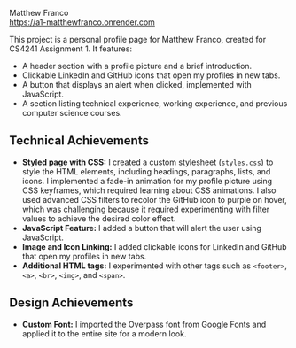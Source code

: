 Matthew Franco  
https://a1-matthewfranco.onrender.com

This project is a personal profile page for Matthew Franco, created for CS4241 Assignment 1. It features:

- A header section with a profile picture and a brief introduction.
- Clickable LinkedIn and GitHub icons that open my profiles in new tabs.
- A button that displays an alert when clicked, implemented with JavaScript.
- A section listing technical experience, working experience, and previous computer science courses.

## Technical Achievements

- **Styled page with CSS:** I created a custom stylesheet (`styles.css`) to style the HTML elements, including headings, paragraphs, lists, and icons. I implemented a fade-in animation for my profile picture using CSS keyframes, which required learning about CSS animations. I also used advanced CSS filters to recolor the GitHub icon to purple on hover, which was challenging because it required experimenting with filter values to achieve the desired color effect.
- **JavaScript Feature:** I added a button that will alert the user using JavaScript.
- **Image and Icon Linking:** I added clickable icons for LinkedIn and GitHub that open my profiles in new tabs.
- **Additional HTML tags:** I experimented with other tags such as `<footer>`, `<a>`, `<br>`, `<img>`, and `<span>`.

## Design Achievements

- **Custom Font:** I imported the Overpass font from Google Fonts and applied it to the entire site for a modern look.

